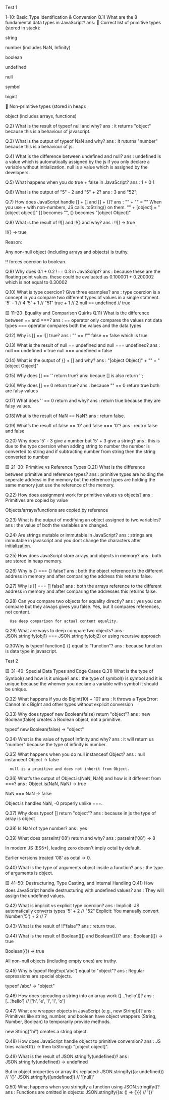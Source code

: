Test 1 

 1–10: Basic Type Identification & Conversion
Q.1) What are the 8 fundamental data types in JavaScript?
 ans:      📌 Correct list of primitive types (stored in stack):

string

number (includes NaN, Infinity)

boolean

undefined

null

symbol

bigint

📌 Non-primitive types (stored in heap):

object (includes arrays, functions)


Q.2) What is the result of typeof null and why?
ans : it returns "object" because this is a behaviour of javascript.

Q.3) What is the output of typeof NaN and why?
ans : it ruturns "number" because this is a behaviour of js.

Q.4) What is the difference between undefined and null?
ans : undefined is a value which is automatically assigned by the js if you only declare a variable without initialization.
      null is a value which is assigned by the developers.

Q.5) What happens when you do true + false in JavaScript?
ans : 1 + 0
      1

Q.6) What is the output of "5" - 2 and "5" + 2?
ans : 3 and "52";

Q.7) How does JavaScript handle [] + [] and [] + {}?
ans : "" + ""  = ""   When you use + with non-numbers, JS calls .toString() on them.
      "" + [object] = "[object object]"  [] becomes "", {} becomes "[object Object]"

Q.8) What is the result of !![] and !!{} and why?
ans : !![] → true

!!{} → true

Reason:

Any non-null object (including arrays and objects) is truthy.

!! forces coercion to boolean.

Q.9) Why does 0.1 + 0.2 !== 0.3 in JavaScript?
ans : because these are the floating point values.
    these could be evaluated as 0.100001 + 0.200002 which is not equal to 0.30002

Q.10) What is type coercion? Give three examples?
ans : type coercion is a concept in you compare two different types of values in a single statment.
      '5' - 1     // 4
'5' + 1     // "51"
true + 1    // 2
null == undefined // true


🟨 11–20: Equality and Comparison Quirks
Q.11) What is the difference between == and ===?
ans : == operator only compares the values not data types
      === operator compares both the values and the data types

Q.12) Why is [] == ![] true?
ans : "" == !""  false == false which is true

Q.13) What is the result of null == undefined and null === undefined?
ans : null == undefined = true
      null === undefined = false

Q.14) What is the output of {} + [] and why?
ans : "[object Object]" + "" = "[object Object]"

Q.15) Why does [] == '' return true?
ans: becaue [] is also return '';

Q.16) Why does [] == 0 return true?
ans : because "" == 0 return true both are falsy values

Q.17) What does '' == 0 return and why?
ans : return true because they are falsy values.

Q.18)What is the result of NaN == NaN?
ans : return false.

Q.19) What’s the result of false == '0' and false === '0'?
ans : reutrn false and  false

Q.20) Why does '5' - 3 give a number but '5' + 3 give a string?
ans : this is due to the type coersion when adding string to number the number is converted to string
      and if subtracting number from string then the string converted to number

🟨 21–30: Primitive vs Reference Types
Q.21) What is the difference between primitive and reference types?
ans : primitive types are holding the seperate address in the memory
      but the reference types are holding the same memory just use the reference of the memory.

Q.22) How does assignment work for primitive values vs objects?
ans : Primitives are copied by value

Objects/arrays/functions are copied by reference

Q.23) What is the output of modifying an object assigned to two variables?
ans : the value of both the variables are changed.

Q.24) Are strings mutable or immutable in JavaScript?
ans : strings are immutable in javascript and you dont change the characters after initialization.

Q.25) How does JavaScript store arrays and objects in memory?
ans : both are stored in heap memory.

Q.26) Why is {} === {} false?
ans : both the object reference to the different address in memory and after comparing the address this returns false.

Q.27) Why is [] === [] false?
ans : both the arrays reference to the different address in memory and after comparing the addresses this returns false.

Q.28) Can you compare two objects for equality directly?
ans : yes you can compare but they always gives you false.
      Yes, but it compares references, not content.

      Use deep comparison for actual content equality.
Q.29) What are ways to deep compare two objects?
ans : JSON.stringify(obj1) === JSON.stringify(obj2)
or using recursive approach

Q.30Why is typeof function() {} equal to "function"?
ans : because function is data type in javascript.


Test 2

🟨 31–40: Special Data Types and Edge Cases
Q.31) What is the type of Symbol() and how is it unique?
ans : the type of symbol() is symbol and it is unique because the whenver you declare a variable with symbol it should be unique.

Q.32) What happens if you do BigInt(10) + 10?
ans :  It throws a TypeError: Cannot mix BigInt and other types without explicit conversion

Q.33) Why does typeof new Boolean(false) return "object"?
ans : new Boolean(false) creates a Boolean object, not a primitive.

typeof new Boolean(false) → "object"

Q.34) What is the value of typeof Infinity and why?
ans : it will return us "number" because the type of infinity is number.

Q.35) What happens when you do null instanceof Object?
ans : null instanceof Object → false

      null is a primitive and does not inherit from Object.

Q.36) What’s the output of Object.is(NaN, NaN) and how is it different from ===?
ans : Object.is(NaN, NaN) → true

NaN === NaN → false

Object.is handles NaN, -0 properly unlike ===.

Q.37) Why does typeof [] return "object"?
ans : because in js the type of array is object

Q.38) Is NaN of type number?
ans : yes

Q.39) What does parseInt('08') return and why?
ans : parseInt('08') → 8

In modern JS (ES5+), leading zero doesn't imply octal by default.

Earlier versions treated '08' as octal → 0.

Q.40) What is the type of arguments object inside a function?
ans : the type of arguments is object.

🟨 41–50: Destructuring, Type Casting, and Internal Handling
Q.41) How does JavaScript handle destructuring with undefined values?
ans : They will assign the undefined values.

Q.42) What is implicit vs explicit type coercion?
ans : Implicit: JS automatically converts types   '5' + 2 // "52"
      Explicit: You manually convert  Number('5') + 2 // 7

Q.43) What is the result of !!"false"?
ans : return true.

Q.44) What is the result of Boolean([]) and Boolean({})?
ans :  Boolean([]) → true

Boolean({}) → true

All non-null objects (including empty ones) are truthy.

Q.45) Why is typeof RegExp('abc') equal to "object"?
ans : Regular expressions are special objects.

typeof /abc/ → "object"

Q.46) How does spreading a string into an array work ([...'hello'])?
ans : [...'hello'] // ['h', 'e', 'l', 'l', 'o']

Q.47) What are wrapper objects in JavaScript (e.g., new String())?
ans : Primitives like string, number, and boolean have object wrappers (String, Number, Boolean) to temporarily provide methods.

new String("hi") creates a string object.

Q.48) How does JavaScript handle object to primitive conversion?
ans : JS tries valueOf() → then toString() "[object object]".

Q.49) What is the result of JSON.stringify(undefined)?
ans : JSON.stringify(undefined) → undefined

But in object properties or array it’s replaced:
JSON.stringify({a: undefined}) // '{}'
JSON.stringify([undefined]) // '[null]'

Q.50) What happens when you stringify a function using JSON.stringify()?
ans : Functions are omitted in objects:   JSON.stringify({a: () => {}}) // '{}'

